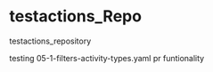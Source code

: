 # testactions_Repo
testactions_repository

testing  05-1-filters-activity-types.yaml pr funtionality 
